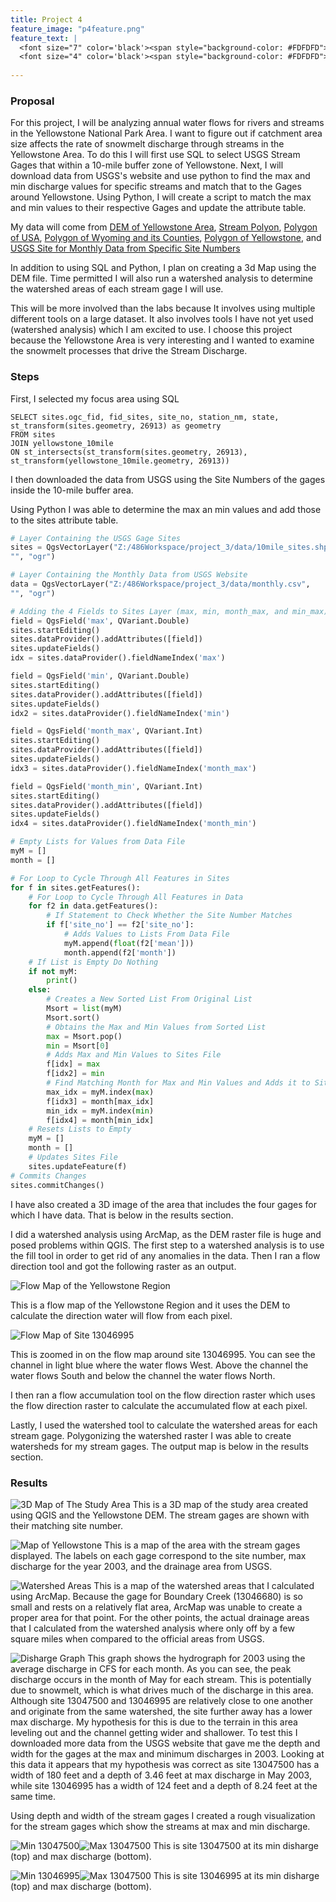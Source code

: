 ```yaml
---
title: Project 4
feature_image: "p4feature.png"
feature_text: |
  <font size="7" color='black'><span style="background-color: #FDFDFD"> Yellowstone Streams </span></font><br>
  <font size="4" color='black'><span style="background-color: #FDFDFD"> Snowmelt and Discharge </span></font>
  
---
```


### Proposal

For this project, I will be analyzing annual water flows for rivers and streams in the Yellowstone National Park Area.  I want to figure out if catchment area size affects the rate of snowmelt discharge through streams in the Yellowstone Area.  To do this I will first use SQL to select USGS Stream Gages that within a 10-mile buffer zone of Yellowstone.  Next, I will download data from USGS's website and use python to find the max and min discharge values for specific streams and match that to the Gages around Yellowstone.  Using Python, I will create a script to match the max and min values to their respective Gages and update the attribute table.  

My data will come from [DEM of Yellowstone Area](https://viewer.nationalmap.gov/basic/?category=ned#productGroupSearch), [Stream Polyon](http://download.geofabrik.de/north-america.html), [Polygon of USA](https://www.census.gov/geo/maps-data/data/cbf/cbf_state.html), [Polygon of Wyoming and its Counties](http://explorer.geospatialhub.org/geoportal/catalog/search/resource/details.page?uuid=%7B92A25871-C08A-48CF-8EF1-02870081D0C2%7D), [Polygon of Yellowstone](https://www.sciencebase.gov/catalog/item/4ffb3aebe4b0c15d5ce9fc0b), and [USGS Site for Monthly Data from Specific Site Numbers](https://waterdata.usgs.gov/nwis/monthly?referred_module=sw&search_criteria=site_no_file_attachment&submitted_form=introduction)

In addition to using SQL and Python, I plan on creating a 3d Map using the DEM file.  Time permitted I will also run a watershed analysis to determine the watershed areas of each stream gage I will use.  

This will be more involved than the labs because It involves using multiple different tools on a large dataset.  It also involves tools I have not yet used (watershed analysis) which I am excited to use.  I choose this project because the Yellowstone Area is very interesting and I wanted to examine the snowmelt processes that drive the Stream Discharge.

### Steps
First, I selected my focus area using SQL
```
SELECT sites.ogc_fid, fid_sites, site_no, station_nm, state, st_transform(sites.geometry, 26913) as geometry
FROM sites
JOIN yellowstone_10mile
ON st_intersects(st_transform(sites.geometry, 26913), st_transform(yellowstone_10mile.geometry, 26913))
```
I then downloaded the data from USGS using the Site Numbers of the gages inside the 10-mile buffer area.

Using Python I was able to determine the max an min values and add those to the sites attribute table.
```python
# Layer Containing the USGS Gage Sites
sites = QgsVectorLayer("Z:/486Workspace/project_3/data/10mile_sites.shp",
"", "ogr")

# Layer Containing the Monthly Data from USGS Website
data = QgsVectorLayer("Z:/486Workspace/project_3/data/monthly.csv",
"", "ogr")

# Adding the 4 Fields to Sites Layer (max, min, month_max, and min_max)
field = QgsField('max', QVariant.Double)
sites.startEditing()
sites.dataProvider().addAttributes([field])
sites.updateFields()
idx = sites.dataProvider().fieldNameIndex('max')

field = QgsField('min', QVariant.Double)
sites.startEditing()
sites.dataProvider().addAttributes([field])
sites.updateFields()
idx2 = sites.dataProvider().fieldNameIndex('min')

field = QgsField('month_max', QVariant.Int)
sites.startEditing()
sites.dataProvider().addAttributes([field])
sites.updateFields()
idx3 = sites.dataProvider().fieldNameIndex('month_max')

field = QgsField('month_min', QVariant.Int)
sites.startEditing()
sites.dataProvider().addAttributes([field])
sites.updateFields()
idx4 = sites.dataProvider().fieldNameIndex('month_min')

# Empty Lists for Values from Data File
myM = []
month = []

# For Loop to Cycle Through All Features in Sites
for f in sites.getFeatures():
    # For Loop to Cycle Through All Features in Data
    for f2 in data.getFeatures():
        # If Statement to Check Whether the Site Number Matches
        if f['site_no'] == f2['site_no']:
            # Adds Values to Lists From Data File
            myM.append(float(f2['mean']))
            month.append(f2['month'])
    # If List is Empty Do Nothing
    if not myM:
        print()
    else:
        # Creates a New Sorted List From Original List
        Msort = list(myM)
        Msort.sort()
        # Obtains the Max and Min Values from Sorted List
        max = Msort.pop()
        min = Msort[0]
        # Adds Max and Min Values to Sites File
        f[idx] = max
        f[idx2] = min
        # Find Matching Month for Max and Min Values and Adds it to Sites File
        max_idx = myM.index(max)
        f[idx3] = month[max_idx]
        min_idx = myM.index(min)
        f[idx4] = month[min_idx]
    # Resets Lists to Empty
    myM = []
    month = []
    # Updates Sites File
    sites.updateFeature(f)
# Commits Changes
sites.commitChanges()
```
I have also created a 3D image of the area that includes the four gages for which I have data.  That is below in the results section.

I did a watershed analysis using ArcMap, as the DEM raster file is huge and posed problems within QGIS.  The first step to a watershed analysis is to use the fill tool in order to get rid of any anomalies in the data.  Then I ran a flow direction tool and got the following raster as an output.

![Flow Map of the Yellowstone Region](flowdir.PNG)

This is a flow map of the Yellowstone Region and it uses the DEM to calculate the direction water will flow from each pixel.

![Flow Map of Site 13046995](zoomflow2.PNG)

This is zoomed in on the flow map around site 13046995.  You can see the channel in light blue where the water flows West.  Above the channel the water flows South and below the channel the water flows North.

I then ran a flow accumulation tool on the flow direction raster which uses the flow direction raster to calculate the accumulated flow at each pixel.

Lastly, I used the watershed tool to calculate the watershed areas for each stream gage.  Polygonizing the watershed raster I was able to create watersheds for my stream gages.  The output map is below in the results section.

### Results
![3D Map of The Study Area](3dmap.png)
This is a 3D map of the study area created using QGIS and the Yellowstone DEM.  The stream gages are shown with their matching site number.

![Map of Yellowstone](map1.png)
This is a map of the area with the stream gages displayed.  The labels on each gage correspond to the site number, max discharge for the year 2003, and the drainage area from USGS.

![Watershed Areas](watershed.png)
This is a map of the watershed areas that I calculated using ArcMap.  Because the gage for Boundary Creek (13046680) is so small and rests on a relatively flat area, ArcMap was unable to create a proper area for that point.  For the other points, the actual drainage areas that I calculated from the watershed analysis where only off by a few square miles when compared to the official areas from USGS.

![Disharge Graph](hydrograph.PNG)
This graph shows the hydrograph for 2003 using the average discharge in CFS for each month.  As you can see, the peak discharge occurs in the month of May for each stream.  This is potentially due to snowmelt, which is what drives much of the discharge in this area.  Although site 13047500 and 13046995 are relatively close to one another and originate from the same watershed, the site further away has a lower max discharge.  My hypothesis for this is due to the terrain in this area leveling out and the channel getting wider and shallower.  To test this I downloaded more data from the USGS website that gave me the depth and width for the gages at the max and minimum discharges in 2003.  Looking at this data it appears that my hypothesis was correct as site 13047500 has a width of 180 feet and a depth of 3.46 feet at max discharge in May 2003, while site 13046995 has a width of 124 feet and a depth of 8.24 feet at the same time.

Using depth and width of the stream gages I created a rough visualization for the stream gages which show the streams at max and min discharge.

![Min 13047500](2min_13047500.png)![Max 13047500](2max_13047500.png)
This is site 13047500 at its min disharge (top) and max discharge (bottom).

![Min 13046995](2min_13046995.png)![Max 13047500](2max_13046995.png)
This is site 13046995 at its min disharge (top) and max discharge (bottom).
